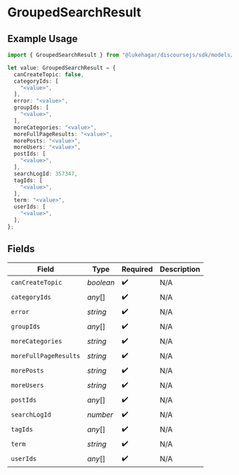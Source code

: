 # GroupedSearchResult

## Example Usage

```typescript
import { GroupedSearchResult } from "@lukehagar/discoursejs/sdk/models/operations";

let value: GroupedSearchResult = {
  canCreateTopic: false,
  categoryIds: [
    "<value>",
  ],
  error: "<value>",
  groupIds: [
    "<value>",
  ],
  moreCategories: "<value>",
  moreFullPageResults: "<value>",
  morePosts: "<value>",
  moreUsers: "<value>",
  postIds: [
    "<value>",
  ],
  searchLogId: 357347,
  tagIds: [
    "<value>",
  ],
  term: "<value>",
  userIds: [
    "<value>",
  ],
};
```

## Fields

| Field                 | Type                  | Required              | Description           |
| --------------------- | --------------------- | --------------------- | --------------------- |
| `canCreateTopic`      | *boolean*             | :heavy_check_mark:    | N/A                   |
| `categoryIds`         | *any*[]               | :heavy_check_mark:    | N/A                   |
| `error`               | *string*              | :heavy_check_mark:    | N/A                   |
| `groupIds`            | *any*[]               | :heavy_check_mark:    | N/A                   |
| `moreCategories`      | *string*              | :heavy_check_mark:    | N/A                   |
| `moreFullPageResults` | *string*              | :heavy_check_mark:    | N/A                   |
| `morePosts`           | *string*              | :heavy_check_mark:    | N/A                   |
| `moreUsers`           | *string*              | :heavy_check_mark:    | N/A                   |
| `postIds`             | *any*[]               | :heavy_check_mark:    | N/A                   |
| `searchLogId`         | *number*              | :heavy_check_mark:    | N/A                   |
| `tagIds`              | *any*[]               | :heavy_check_mark:    | N/A                   |
| `term`                | *string*              | :heavy_check_mark:    | N/A                   |
| `userIds`             | *any*[]               | :heavy_check_mark:    | N/A                   |